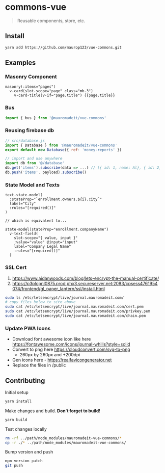 # commons-vue

> Reusable components, store, etc.

## Install
``` bash
yarn add https://github.com/maurop123/vue-commons.git
```

## Examples

### Masonry Component

```pug
masonry(:items="pages")
  v-card(slot-scope="page" class="mb-3")
    v-card-title(v-if="page.title") {{page.title}}
```

### Bus

```js
import { bus } from '@mauromadeit/vue-commons'
```

### Reusing firebase db

```js
// src/database.js
import { Database } from '@mauromadeit/vue-commons'
export default new Database({ ref: 'money-reports' })

// import and use anywhere
import db from '@/database'
db.get('items').subscribe(data => ...) // [{ id: 1, name: Al}, { id: 2, name: Bo }]
db.push('items', payload).subscribe()
```

### State Model and Texts

```pug
text-state-model(
  :stateProp="`enrollment.owners.${i}.city`"
  label="City"
  :rules="[required()]"
)

// which is equivalent to...

state-model(stateProp="enrollment.companyName")
  v-text-field(
    slot-scope="{ value, input }"
    :value="value" @input="input"
    label="Company Legal Name"
    :rules="[required()]"
  )
```

### SSL Cert

1. https://www.aidanwoods.com/blog/lets-encrypt-the-manual-certificate/
2. https://p3plcpnl0875.prod.phx3.secureserver.net:2083/cpsess4761954074/frontend/gl_paper_lantern/ssl/install.html

```bash
sudo ls /etc/letsencrypt/live/journal.mauromadeit.com/
# copy files below to site above
sudo cat /etc/letsencrypt/live/journal.mauromadeit.com/cert.pem
sudo cat /etc/letsencrypt/live/journal.mauromadeit.com/privkey.pem
sudo cat /etc/letsencrypt/live/journal.mauromadeit.com/chain.pem
```

### Update PWA Icons

- Download font awesome icon like here https://fontawesome.com/icons/journal-whills?style=solid
- Convert to png here https://cloudconvert.com/svg-to-png
  - 260px by 260px and +200dpi
- Gen icons here - https://realfavicongenerator.net
- Replace the files in /public

## Contributing

Initial setup
```bash
yarn install
```

Make changes and build. **Don't forget to build!**
```bash
yarn build
```

Test changes locally
```bash
rm -rf ../path/node_modules/mauromadeit-vue-commons/*
cp -r ./* ../path/node_modules/mauromadeit-vue-commons/
```

Bump version and push
```bash
npm version patch
git push
```

